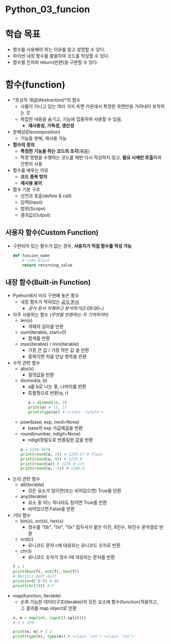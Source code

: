 # Python_03_funcion
# 학습 목표
* 함수를 사용해야 하는 이유를 알고 설명할 수 있다.
* 파이썬 내장 함수를 활용하여 코드를 작성할 수 있다.
* 함수별 인자와 return(반환)을 구분할 수 있다.

# 함수(function)
* *추상적 개념(Abstraction)*의 함수
  * 사물이 지니고 있는 여러 가지 측면 가운데서 특정한 측면만을 가려내어 포착하는 것
  * 복잡한 내용을 숨기고, 기능에 집중하여 사용할 수 있음.
    * **재사용성, 가독성, 생산성**
* 분해성(Decomposition)
  * 기능을 분해, 재사용 가능
* **함수의 정의**
  * **특정한 기능을 하는 코드의 조각**(묶음)
  * 특정 명령을 수행하는 코드를 매번 다시 작성하지 않고, **필요 시에만 호출**하여 간편히 사용
* 함수를 배우는 이유
  * **코드 중복 방지**
  * **재사용 용이**
* 함수 기본 구조
  * 선언과 호출(define & call)
  * 입력(Input)
  * 범위(Scope)
  * 결과값(Output)

## 사용자 함수(Custom Function)
* 구현되어 있는 함수가 없는 경우, **사용자가 직접 함수를 작성 가능**
  ```py
  def funcion_name
      # code block
      return returning_value
  ```

## 내장 함수(Built-in Function)
* Pyehon에서 미리 구현해 놓은 함수
  * 내장 함수가 적혀있는 [공식 문서](https://docs.python.org/ko/3/library/functions.html)
    * *공식 문서 이해하고 분석하기(2:09:00~)*
* 자주 사용하는 함수 *(무엇을 반환하는 지 기억하자!!)*
  * len(s)
    * 객체의 길이를 반환
  * sum(iterable, start=0)
    * 합계를 반환
  * max(iterable) / min(iterable)
    * 가장 큰 값 / 가장 작은 값 을 반환
    * 중복이면 처음 만남 항목을 반환
* 수학 관련 함수
  * abs(x)
    * 절댓값을 반환
  * divmod(a, b)
    * a를 b로 나눈 몫, 나머지를 반환
    * 튜플형으로 반환(q, r)
      ```py
      a = divmod(10, 3)
      print(a) # (3, 1)
      print(type(a)) # <class 'turple'>
      ```
  * pow(base, exp, mod=None)
    * base의 exp 거급제곱을 반환
  * round(number, ndigit=None)
    * ndigit정밀도로 반올림한 값을 반환
    ```py
    a = 1234.5678
    print(round(a, 2)) # 1234.57 # float
    print(round(a, 0)) # 1235.0
    print(round(a)) # 1235 # int
    print(round(a, -2)) # 1200.0
    ```
* 논리 관련 함수
  * all(iterable)
    * 모든 요소가 참이면(또는 비어있으면) True를 반환
  * any(iterable)
    * 요소 중 어느 하나라도 참이면 True를 반환
    * 비어있으면 False를 반환
* 기타 함수
  * bin(x), oct(x), hex(x)
    * 정수를 "0b", "0o", "0x" 접두사가 붙은 이진, 8진수, 16진수 문자열로 반환
  * ord(c)
    * 유니코드 문자 c에 대응되는 유니코드 숫자로 반환
  * chr(i)
    * 유니코드 숫자가 정수 i에 대응되는 문자를 반환
  ```py
  f = 3
  print(bin(f), oct(f), hex(f))
  # 0b11111 0o37 0x1f
  print(ord('D')) # 68
  print(chr(70)) # F
  ```
* map(function, iterable)
  * 순회 가능한 데이터구조(iterable)의 모든 요소에 함수(function)적용하고,  \
  그 결과를 map object로 반환
  ```py
  n, m = map(int, input().split())
  # 3 5 입력

  print(n, m) # 3 5
  print(type(n), type(m)) # <class 'int'> <class 'int'>
  ```
